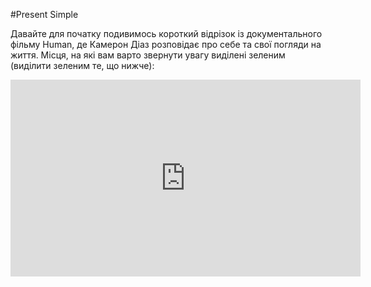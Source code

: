 #Present Simple

Давайте для початку подивимось короткий відрізок із документального фільму Human, де Камерон Діаз розповідає про себе та свої погляди на життя. Місця, на які вам варто звернути увагу виділені зеленим  (виділити зеленим те, що нижче):


<div class="fluidMedia">
<iframe align="center" width="560" height="315" src="https://www.youtube.com/embed/e-HvL3TSf-8" frameborder="0" allowfullscreen></iframe>
</div>